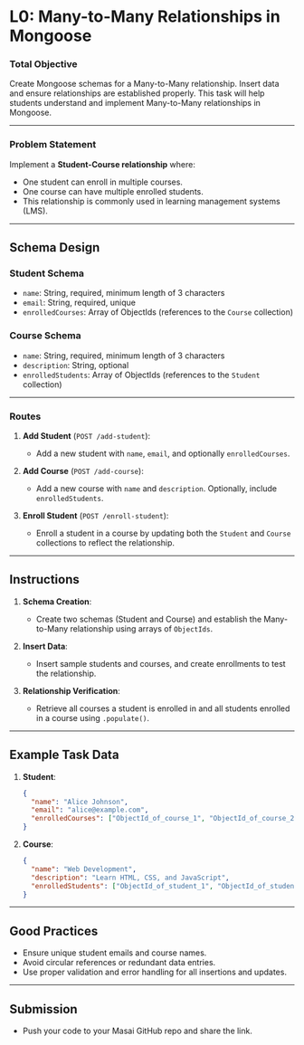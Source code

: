 # **L0: Many-to-Many Relationships in Mongoose**

### **Total Objective**

Create Mongoose schemas for a Many-to-Many relationship. Insert data and ensure relationships are established properly. This task will help students understand and implement Many-to-Many relationships in Mongoose.

---

### **Problem Statement**

Implement a **Student-Course relationship** where:

- One student can enroll in multiple courses.
- One course can have multiple enrolled students.
- This relationship is commonly used in learning management systems (LMS).

---

## **Schema Design**

### **Student Schema**

- `name`: String, required, minimum length of 3 characters
- `email`: String, required, unique
- `enrolledCourses`: Array of ObjectIds (references to the `Course` collection)

### **Course Schema**

- `name`: String, required, minimum length of 3 characters
- `description`: String, optional
- `enrolledStudents`: Array of ObjectIds (references to the `Student` collection)

---

### **Routes**

1. **Add Student** (`POST /add-student`):

   - Add a new student with `name`, `email`, and optionally `enrolledCourses`.

2. **Add Course** (`POST /add-course`):

   - Add a new course with `name` and `description`. Optionally, include `enrolledStudents`.

3. **Enroll Student** (`POST /enroll-student`):
   - Enroll a student in a course by updating both the `Student` and `Course` collections to reflect the relationship.

---

## **Instructions**

1. **Schema Creation**:

   - Create two schemas (Student and Course) and establish the Many-to-Many relationship using arrays of `ObjectIds`.

2. **Insert Data**:

   - Insert sample students and courses, and create enrollments to test the relationship.

3. **Relationship Verification**:
   - Retrieve all courses a student is enrolled in and all students enrolled in a course using `.populate()`.

---

## **Example Task Data**

1. **Student**:

   ```json
   {
     "name": "Alice Johnson",
     "email": "alice@example.com",
     "enrolledCourses": ["ObjectId_of_course_1", "ObjectId_of_course_2"]
   }
   ```

2. **Course**:
   ```json
   {
     "name": "Web Development",
     "description": "Learn HTML, CSS, and JavaScript",
     "enrolledStudents": ["ObjectId_of_student_1", "ObjectId_of_student_2"]
   }
   ```

---

## **Good Practices**

- Ensure unique student emails and course names.
- Avoid circular references or redundant data entries.
- Use proper validation and error handling for all insertions and updates.

---

## **Submission**

- Push your code to your Masai GitHub repo and share the link.
